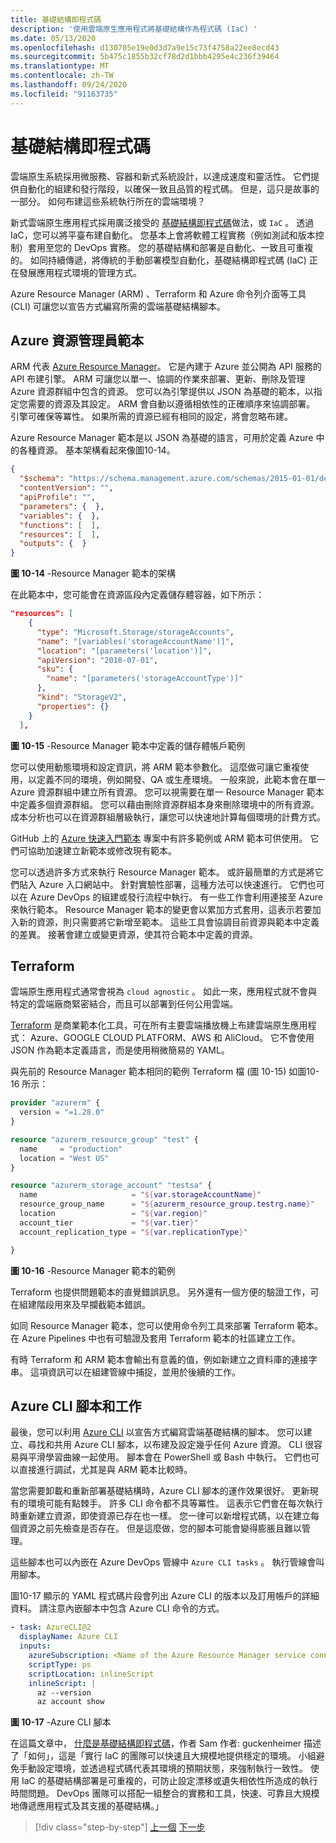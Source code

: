 ```yaml
---
title: 基礎結構即程式碼
description: '使用雲端原生應用程式將基礎結構作為程式碼 (IaC) '
ms.date: 05/13/2020
ms.openlocfilehash: d130705e19e0d3d7a9e15c73f4758a22ee8ecd43
ms.sourcegitcommit: 5b475c1855b32cf78d2d1bbb4295e4c236f39464
ms.translationtype: MT
ms.contentlocale: zh-TW
ms.lasthandoff: 09/24/2020
ms.locfileid: "91163735"
---
```

# <a name="infrastructure-as-code"></a>基礎結構即程式碼

雲端原生系統採用微服務、容器和新式系統設計，以達成速度和靈活性。 它們提供自動化的組建和發行階段，以確保一致且品質的程式碼。 但是，這只是故事的一部分。 如何布建這些系統執行所在的雲端環境？

新式雲端原生應用程式採用廣泛接受的 [基礎結構即程式碼](/azure/devops/learn/what-is-infrastructure-as-code)做法，或 `IaC` 。  透過 IaC，您可以將平臺布建自動化。 您基本上會將軟體工程實務（例如測試和版本控制）套用至您的 DevOps 實務。 您的基礎結構和部署是自動化、一致且可重複的。 如同持續傳遞，將傳統的手動部署模型自動化，基礎結構即程式碼 (IaC) 正在發展應用程式環境的管理方式。

Azure Resource Manager (ARM) 、Terraform 和 Azure 命令列介面等工具 (CLI) 可讓您以宣告方式編寫所需的雲端基礎結構腳本。

## <a name="azure-resource-manager-templates"></a>Azure 資源管理員範本

ARM 代表 [Azure Resource Manager](/azure/azure-resource-manager/management/overview)。 它是內建于 Azure 並公開為 API 服務的 API 布建引擎。 ARM 可讓您以單一、協調的作業來部署、更新、刪除及管理 Azure 資源群組中包含的資源。 您可以為引擎提供以 JSON 為基礎的範本，以指定您需要的資源及其設定。 ARM 會自動以遵循相依性的正確順序來協調部署。 引擎可確保等冪性。 如果所需的資源已經有相同的設定，將會忽略布建。

Azure Resource Manager 範本是以 JSON 為基礎的語言，可用於定義 Azure 中的各種資源。 基本架構看起來像圖10-14。

```json
{
  "$schema": "https://schema.management.azure.com/schemas/2015-01-01/deploymentTemplate.json#",
  "contentVersion": "",
  "apiProfile": "",
  "parameters": {  },
  "variables": {  },
  "functions": [  ],
  "resources": [  ],
  "outputs": {  }
}
```

**圖 10-14** -Resource Manager 範本的架構

在此範本中，您可能會在資源區段內定義儲存體容器，如下所示：

```json
"resources": [
    {
      "type": "Microsoft.Storage/storageAccounts",
      "name": "[variables('storageAccountName')]",
      "location": "[parameters('location')]",
      "apiVersion": "2018-07-01",
      "sku": {
        "name": "[parameters('storageAccountType')]"
      },
      "kind": "StorageV2",
      "properties": {}
    }
  ],
```

**圖 10-15** -Resource Manager 範本中定義的儲存體帳戶範例

您可以使用動態環境和設定資訊，將 ARM 範本參數化。 這麼做可讓它重複使用，以定義不同的環境，例如開發、QA 或生產環境。 一般來說，此範本會在單一 Azure 資源群組中建立所有資源。 您可以視需要在單一 Resource Manager 範本中定義多個資源群組。 您可以藉由刪除資源群組本身來刪除環境中的所有資源。 成本分析也可以在資源群組層級執行，讓您可以快速地計算每個環境的計費方式。

GitHub 上的 [Azure 快速入門範本](https://github.com/Azure/azure-quickstart-templates) 專案中有許多範例或 ARM 範本可供使用。 它們可協助加速建立新範本或修改現有範本。

您可以透過許多方式來執行 Resource Manager 範本。 或許最簡單的方式是將它們貼入 Azure 入口網站中。 針對實驗性部署，這種方法可以快速進行。 它們也可以在 Azure DevOps 的組建或發行流程中執行。 有一些工作會利用連接至 Azure 來執行範本。 Resource Manager 範本的變更會以累加方式套用，這表示若要加入新的資源，則只需要將它新增至範本。 這些工具會協調目前資源與範本中定義的差異。 接著會建立或變更資源，使其符合範本中定義的資源。  

## <a name="terraform"></a>Terraform

雲端原生應用程式通常會視為 `cloud agnostic` 。 如此一來，應用程式就不會與特定的雲端廠商緊密結合，而且可以部署到任何公用雲端。

[Terraform](https://www.terraform.io/) 是商業範本化工具，可在所有主要雲端播放機上布建雲端原生應用程式： Azure、GOOGLE CLOUD PLATFORM、AWS 和 AliCloud。 它不會使用 JSON 作為範本定義語言，而是使用稍微簡易的 YAML。

與先前的 Resource Manager 範本相同的範例 Terraform 檔 (圖 10-15) 如圖10-16 所示：

```terraform
provider "azurerm" {
  version = "=1.28.0"
}

resource "azurerm_resource_group" "test" {
  name     = "production"
  location = "West US"
}

resource "azurerm_storage_account" "testsa" {
  name                     = "${var.storageAccountName}"
  resource_group_name      = "${azurerm_resource_group.testrg.name}"
  location                 = "${var.region}"
  account_tier             = "${var.tier}"
  account_replication_type = "${var.replicationType}"

}
```

**圖 10-16** -Resource Manager 範本的範例

Terraform 也提供問題範本的直覺錯誤訊息。 另外還有一個方便的驗證工作，可在組建階段用來及早攔截範本錯誤。

如同 Resource Manager 範本，您可以使用命令列工具來部署 Terraform 範本。 在 Azure Pipelines 中也有可驗證及套用 Terraform 範本的社區建立工作。

有時 Terraform 和 ARM 範本會輸出有意義的值，例如新建立之資料庫的連接字串。 這項資訊可以在組建管線中捕捉，並用於後續的工作。

## <a name="azure-cli-scripts-and-tasks"></a>Azure CLI 腳本和工作

最後，您可以利用 [Azure CLI](/cli/azure/) 以宣告方式編寫雲端基礎結構的腳本。 您可以建立、尋找和共用 Azure CLI 腳本，以布建及設定幾乎任何 Azure 資源。 CLI 很容易與平滑學習曲線一起使用。 腳本會在 PowerShell 或 Bash 中執行。 它們也可以直接進行調試，尤其是與 ARM 範本比較時。

當您需要卸載和重新部署基礎結構時，Azure CLI 腳本的運作效果很好。 更新現有的環境可能有點棘手。 許多 CLI 命令都不具等冪性。 這表示它們會在每次執行時重新建立資源，即使資源已存在也一樣。 您一律可以新增程式碼，以在建立每個資源之前先檢查是否存在。 但是這麼做，您的腳本可能會變得膨脹且難以管理。

這些腳本也可以內嵌在 Azure DevOps 管線中 `Azure CLI tasks` 。 執行管線會叫用腳本。

圖10-17 顯示的 YAML 程式碼片段會列出 Azure CLI 的版本以及訂用帳戶的詳細資料。 請注意內嵌腳本中包含 Azure CLI 命令的方式。

```yaml
- task: AzureCLI@2
  displayName: Azure CLI
  inputs:
    azureSubscription: <Name of the Azure Resource Manager service connection>
    scriptType: ps
    scriptLocation: inlineScript
    inlineScript: |
      az --version
      az account show
```

**圖 10-17** -Azure CLI 腳本

在這篇文章中， [什麼是基礎結構即程式碼](/azure/devops/learn/what-is-infrastructure-as-code)，作者 Sam 作者: guckenheimer 描述了「如何」，這是「實行 IaC 的團隊可以快速且大規模地提供穩定的環境。 小組避免手動設定環境，並透過程式碼代表其環境的預期狀態，來強制執行一致性。 使用 IaC 的基礎結構部署是可重複的，可防止設定漂移或遺失相依性所造成的執行時間問題。 DevOps 團隊可以搭配一組整合的實務和工具，快速、可靠且大規模地傳遞應用程式及其支援的基礎結構。」

>[!div class="step-by-step"]
>[上一個](feature-flags.md) 
>[下一步](application-bundles.md)

